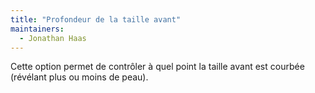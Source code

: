 ```yaml
---
title: "Profondeur de la taille avant"
maintainers:
  - Jonathan Haas
---
```


Cette option permet de contrôler à quel point la taille avant est courbée (révélant plus ou moins de peau).

